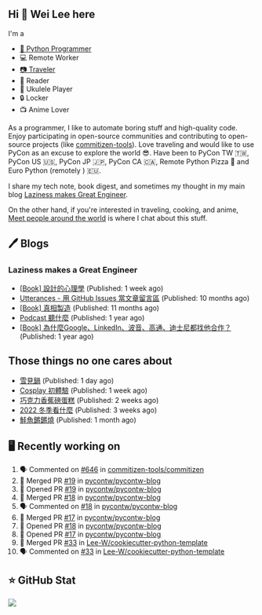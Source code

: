 ## Hi 👋 Wei Lee here

I'm a

* [🐍 Python Programmer](https://pycon-note.wei-lee.me/)
* 💻 Remote Worker
* [📷 Traveler](https://travlog.wei-lee.me/)
* 📖 Reader
* 🎵 Ukulele Player
* 🔒 Locker
* 📺 Anime Lover

As a programmer, I like to automate boring stuff and high-quality code. Enjoy participating in open-source communities and contributing to open-source projects (like [commitizen-tools](https://github.com/commitizen-tools)). Love traveling and would like to use PyCon as an excuse to explore the world 😎. Have been to PyCon TW 🇹🇼, PyCon US 🇺🇸, PyCon JP 🇯🇵, PyCon CA 🇨🇦, Remote Python Pizza 🍕 and Euro Python (remotely ) 🇪🇺.

I share my tech note, book digest, and sometimes my thought in my main blog [Laziness makes Great Engineer](https://blog.wei-lee.me/).

On the other hand, if you're interested in traveling, cooking, and anime, [Meet people around the world](https://travlog.wei-lee.me/) is where I chat about this stuff.

## 🖊️ Blogs

### Laziness makes a Great Engineer

* [[Book] 設計的心理學](https://blog.wei-lee.me/posts/book/2023/01/the-design-of-everyday-things) (Published: 1 week ago)
* [Utterances - 用 GitHub Issues 當文章留言區](https://blog.wei-lee.me/posts/tech/2022/02/use-github-issues-as-comment-system) (Published: 10 months ago)
* [[Book] 真相製造](https://blog.wei-lee.me/posts/book/2022/02/reality-is-business) (Published: 11 months ago)
* [Podcast 聽什麼](https://blog.wei-lee.me/posts/gossiping/2021/12/podcast-i-listen-to) (Published: 1 year ago)
* [[Book] 為什麼Google、LinkedIn、波音、高通、迪士尼都找他合作？](https://blog.wei-lee.me/posts/book/2021/12/pitch-anyting) (Published: 1 year ago)

## Those things no one cares about

* [雪見鍋](https://travlog.wei-lee.me/posts/cook/2023/01/misorenabe) (Published: 1 day ago)
* [Cosplay 初體驗](https://travlog.wei-lee.me/posts/review/2022/12/first-time-cosplay) (Published: 1 week ago)
* [巧克力香蕉磅蛋糕](https://travlog.wei-lee.me/posts/cook/2022/12/choco-banana-pound-cake) (Published: 2 weeks ago)
* [2022 冬季看什麼](https://travlog.wei-lee.me/posts/review/2022/12/what-i-watch-in-2022-winter) (Published: 3 weeks ago)
* [鮭魚鏘鏘燒](https://travlog.wei-lee.me/posts/cook/2022/11/salmon-chan-chan-yaki) (Published: 1 month ago)

## 🖥️ Recently working on

1. 🗣 Commented on [#646](https://github.com/commitizen-tools/commitizen/issues/646) in [commitizen-tools/commitizen](https://github.com/commitizen-tools/commitizen)
2. 🎉 Merged PR [#19](https://github.com/pycontw/pycontw-blog/pull/19) in [pycontw/pycontw-blog](https://github.com/pycontw/pycontw-blog)
3. 💪 Opened PR [#19](https://github.com/pycontw/pycontw-blog/pull/19) in [pycontw/pycontw-blog](https://github.com/pycontw/pycontw-blog)
4. 🎉 Merged PR [#18](https://github.com/pycontw/pycontw-blog/pull/18) in [pycontw/pycontw-blog](https://github.com/pycontw/pycontw-blog)
5. 🗣 Commented on [#18](https://github.com/pycontw/pycontw-blog/issues/18) in [pycontw/pycontw-blog](https://github.com/pycontw/pycontw-blog)
6. 🎉 Merged PR [#17](https://github.com/pycontw/pycontw-blog/pull/17) in [pycontw/pycontw-blog](https://github.com/pycontw/pycontw-blog)
7. 💪 Opened PR [#18](https://github.com/pycontw/pycontw-blog/pull/18) in [pycontw/pycontw-blog](https://github.com/pycontw/pycontw-blog)
8. 💪 Opened PR [#17](https://github.com/pycontw/pycontw-blog/pull/17) in [pycontw/pycontw-blog](https://github.com/pycontw/pycontw-blog)
9. 🎉 Merged PR [#33](https://github.com/Lee-W/cookiecutter-python-template/pull/33) in [Lee-W/cookiecutter-python-template](https://github.com/Lee-W/cookiecutter-python-template)
10. 🗣 Commented on [#33](https://github.com/Lee-W/cookiecutter-python-template/issues/33) in [Lee-W/cookiecutter-python-template](https://github.com/Lee-W/cookiecutter-python-template)


## ⭐ GitHub Stat
[![](https://github-readme-stats.vercel.app/api?username=Lee-W&show_icons=true&hide_title=true)](https://github.com/anuraghazra/github-readme-stats)
